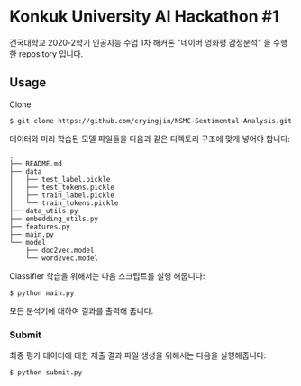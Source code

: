 # Konkuk University AI Hackathon #1

건국대학교 2020-2학기 인공지능 수업 1차 해커톤 "네이버 영화평 감정분석" 을 수행한 repository 입니다.

## Usage

Clone

```
$ git clone https://github.com/cryingjin/NSMC-Sentimental-Analysis.git
```

데이터와 미리 학습된 모델 파일들을 다음과 같은 디렉토리 구조에 맞게 넣어야 합니다:

```
.
├── README.md
├── data
│   ├── test_label.pickle
│   ├── test_tokens.pickle
│   ├── train_label.pickle
│   └── train_tokens.pickle
├── data_utils.py
├── embedding_utils.py
├── features.py
├── main.py
└── model
    ├── doc2vec.model
    └── word2vec.model
```

Classifier 학습을 위해서는 다음 스크립트를 실행 해줍니다:

```
$ python main.py
```

모든 분석기에 대하여 결과를 출력해 줍니다.

### Submit

최종 평가 데이터에 대한 제출 결과 파일 생성을 위해서는 다음을 실행해줍니다:

```
$ python submit.py
```
